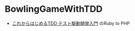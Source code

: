 # BowlingGameWithTDD
* [これからはじめるTDD テスト駆動開発入門](https://www.amazon.co.jp/%E3%81%93%E3%82%8C%E3%81%8B%E3%82%89%E3%81%AF%E3%81%98%E3%82%81%E3%82%8BTDD-%E3%83%86%E3%82%B9%E3%83%88%E9%A7%86%E5%8B%95%E9%96%8B%E7%99%BA%E5%85%A5%E9%96%80-ThinkIT-Books-%E5%90%89%E8%B0%B7-ebook/dp/B00VFQ7WCM) のRuby to PHP
